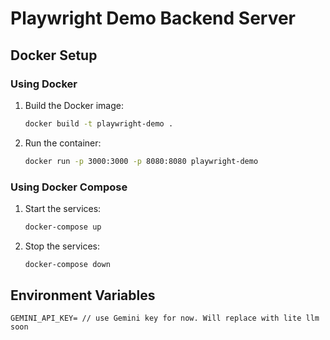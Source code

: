 # Playwright Demo Backend Server

## Docker Setup

### Using Docker

1. Build the Docker image:
    ```bash
    docker build -t playwright-demo .
    ```

2. Run the container:
    ```bash
    docker run -p 3000:3000 -p 8080:8080 playwright-demo
    ```

### Using Docker Compose

1. Start the services:
    ```bash
    docker-compose up
    ```

2. Stop the services:
    ```bash
    docker-compose down
    ```

## Environment Variables 

```
GEMINI_API_KEY= // use Gemini key for now. Will replace with lite llm soon
```

